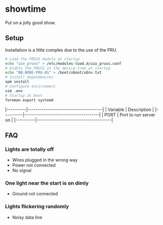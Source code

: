 # showtime

Put on a jolly good show.

## Setup

Installation is a little complex due to the use of the PRU.

```sh
# Load the PRUSS module at startup
echo "uio_pruss" > /etc/modules-load.d/uio_pruss.conf
# Enable the PRUSS in the device-tree at startup
echo "BB-BONE-PRU-01" > /boot/uboot/uEnv.txt
# Install dependencies
npm install
# Configure environment
vim .env
# Startup at boot
foreman export systemd
```

|----------|--------------------------------------|
| Variable | Description                          |
|----------|--------------------------------------|
| PORT     | Port to run server on                |
|----------|--------------------------------------|

## FAQ

### Lights are totally off

 * Wires plugged in the wrong way
 * Power not connected
 * No signal

### One light near the start is on dimly

 * Ground not connected

### Lights flickering randomly

 * Noisy data line
